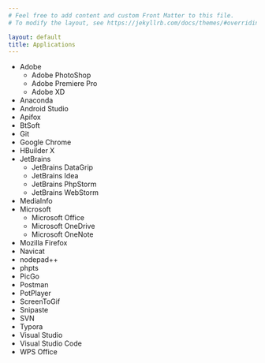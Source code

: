 ```yaml
---
# Feel free to add content and custom Front Matter to this file.
# To modify the layout, see https://jekyllrb.com/docs/themes/#overriding-theme-defaults

layout: default
title: Applications
---
```


- Adobe
  - Adobe PhotoShop
  - Adobe Premiere Pro  
  - Adobe XD
- Anaconda
- Android Studio
- Apifox
- BtSoft
- Git
- Google Chrome
- HBuilder X
- JetBrains
  - JetBrains DataGrip
  - JetBrains Idea
  - JetBrains PhpStorm
  - JetBrains WebStorm
- MediaInfo
- Microsoft
  - Microsoft Office
  - Microsoft OneDrive
  - Microsoft OneNote
- Mozilla Firefox
- Navicat
- nodepad++
- phpts
- PicGo
- Postman
- PotPlayer
- ScreenToGif
- Snipaste
- SVN
- Typora
- Visual Studio
- Visual Studio Code
- WPS Office
